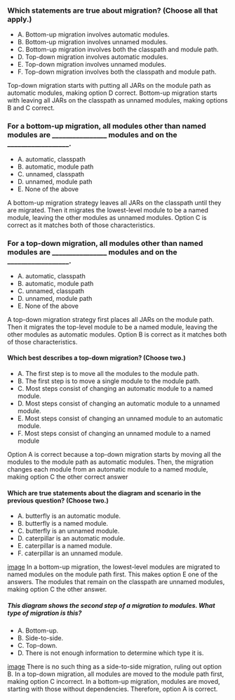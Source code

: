 ### Which statements are true about migration? (Choose all that apply.)
* A. Bottom-up migration involves automatic modules.
* B. Bottom-up migration involves unnamed modules.
* C. Bottom-up migration involves both the classpath and module path.
* D. Top-down migration involves automatic modules.
* E. Top-down migration involves unnamed modules.
* F. Top-down migration involves both the classpath and module path.

Top-down migration starts with putting all JARs on the module path as automatic modules, making option D correct.
Bottom-up migration starts with leaving all JARs on the classpath as unnamed modules, making options B and C correct.

### For a bottom-up migration, all modules other than named modules are ________________ modules and on the __________________.
* A. automatic, classpath
* B. automatic, module path
* C. unnamed, classpath
* D. unnamed, module path
* E. None of the above

A bottom-up migration strategy leaves all JARs on the classpath until they are migrated.
Then it migrates the lowest-level module to be a named module, leaving the other modules as unnamed modules.
Option C is correct as it matches both of those characteristics.

### For a top-down migration, all modules other than named modules are ________________ modules and on the __________________.
* A. automatic, classpath
*  B. automatic, module path
*  C. unnamed, classpath
*  D. unnamed, module path
*  E. None of the above

A top-down migration strategy first places all JARs on the module path.
Then it migrates the top-level module to be a named module, leaving the other modules as automatic modules.
Option B is correct as it matches both of those characteristics.

#### Which best describes a top-down migration? (Choose two.)
* A. The first step is to move all the modules to the module path.
* B. The first step is to move a single module to the module path.
* C. Most steps consist of changing an automatic module to a named module.
* D. Most steps consist of changing an automatic module to a unnamed module.
* E. Most steps consist of changing an unnamed module to an automatic module.
* F. Most steps consist of changing an unnamed module to a named module

Option A is correct because a top-down migration starts by moving all the modules to the module path as automatic modules.
Then, the migration changes each module from an automatic module to a named module, making option C the other correct answer

#### Which are true statements about the diagram and scenario in the previous question? (Choose two.)
* A. butterfly is an automatic module.
* B. butterfly is a named module.
* C. butterfly is an unnamed module.
* D. caterpillar is an automatic module.
* E. caterpillar is a named module.
* F. caterpillar is an unnamed module.

[image](images/butterfly_caterpillar.jpg)
In a bottom-up migration, the lowest-level modules are migrated
to named modules on the module path first.
This makes option E one of the answers.
The modules that remain on the classpath are unnamed modules, making option C the other answer.

##### This diagram shows the second step of a migration to modules. What type of migration is this?
* A. Bottom-up.
* B. Side-to-side.
* C. Top-down.
* D. There is not enough information to determine which type it is.

[image](images/butterfly_caterpillar.jpg)
There is no such thing as a side-to-side migration, ruling out option B.
In a top-down migration, all modules are moved to the module path first,
making option C incorrect. In a bottom-up migration,
modules are moved, starting with those without dependencies.
Therefore, option A is correct.
